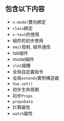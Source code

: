 ## 包含以下内容

- `v-model`雙向綁定
- `class`綁定
- `v-text`的使用
- 組件的初步使用
- `emit`發射, 組件通信
- tab組件
- modal組件
- `slot`插槽
- 全局自定義指令
- 全局`extends`實例構造器
- `Vue.set()`
- 初步生命周期
- 初步`Props`
- `propsData`
- 計算屬性
- `watch`屬性